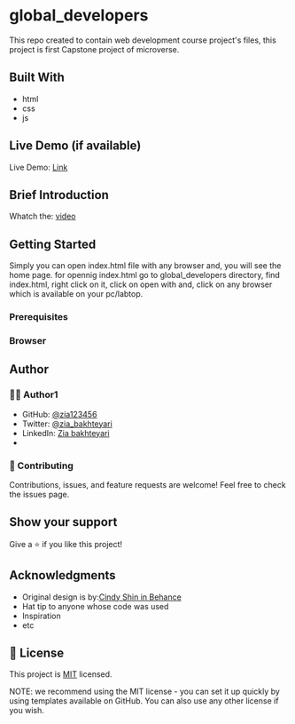 # global_developers
This repo  created to contain web development course project's files, this project is first Capstone project of microverse.
## Built With
- html
- css
- js
## Live Demo (if available)
Live Demo: [Link](https://zia123456.github.io/global_developers/)
## Brief Introduction 
Whatch the: [video](https://drive.google.com/file/d/189_wMxWmcxldnSc51__4fvNGKrZ7VHYV/view?usp=sharing)
## Getting Started
Simply you can open index.html file with any browser and, you will see the home page.
for opennig index.html go to global_developers directory, find index.html, right click on it, click on open with and, click on any browser which is available on your pc/labtop. 
### Prerequisites
### Browser
## Author
### 🧑🏻 Author1
- GitHub: [@zia123456](https://github.com/Zia123456)
- Twitter: [@zia_bakhteyari](https://twitter.com/home)
- LinkedIn: [Zia bakhteyari](https://www.linkedin.com/in/mohammad-zia-bakhteyari-8b8a861a5/)
- 
### 🤝 Contributing
Contributions, issues, and feature requests are welcome!
Feel free to check the issues page.
## Show your support
Give a ⭐️ if you like this project!

## Acknowledgments
- Original design is by:[Cindy Shin in Behance](https://www.behance.net/adagio07)
- Hat tip to anyone whose code was used
- Inspiration
- etc
## 📝 License

This project is [MIT](https://github.com/git/git-scm.com/blob/main/MIT-LICENSE.txt) licensed.

NOTE: we recommend using the MIT license - you can set it up quickly by using templates available on GitHub. You can also use any other license if you wish.

